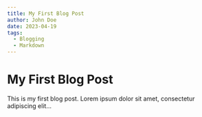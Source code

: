 ```yaml
---
title: My First Blog Post
author: John Doe
date: 2023-04-19
tags:
  - Blogging
  - Markdown
---
```


# My First Blog Post

This is my first blog post. Lorem ipsum dolor sit amet, consectetur adipiscing elit...
